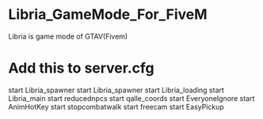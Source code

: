 # Libria_GameMode_For_FiveM
Libria is game mode of GTAV(Fivem)

# Add this to server.cfg

start Libria_spawner 
start Libria_spawner 
start Libria_loading 
start Libria_main 
start reducednpcs 
start qalle_coords 
start EveryoneIgnore 
start AnimHotKey 
start stopcombatwalk 
start freecam 
start EasyPickup 

